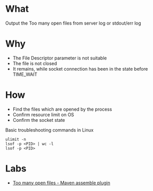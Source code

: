# What

Output the Too many open files from server log or stdout/err log

# Why

* The File Descriptor parameter is not suitable
* The file is not closed
* It remains, while socket connection has been in the state before TIME_WAIT

# How

* Find the files which are opened by the process
* Confirm resource limit on OS
* Confirm the socket state

Basic troubleshooting commands in Linux

~~~
ulimit -n
lsof -p <PID> | wc -l
lsof -p <PID>
~~~

# Labs

* [Too many open files - Maven assemble plugin](mvn-too-many-file-open.md)
